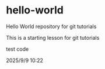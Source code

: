 # hello-world
Hello World repository for git tutorials

This is a starting lesson for git tutorials

test code

2025/9/9 10:22
